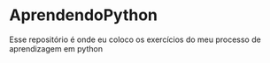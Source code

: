 # AprendendoPython
Esse repositório é onde eu coloco os exercícios do meu processo de aprendizagem em python
